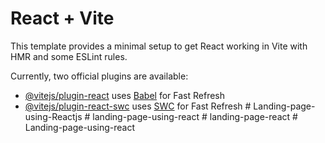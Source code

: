 # React + Vite

This template provides a minimal setup to get React working in Vite with HMR and some ESLint rules.

Currently, two official plugins are available:

- [@vitejs/plugin-react](https://github.com/vitejs/vite-plugin-react/blob/main/packages/plugin-react/README.md) uses [Babel](https://babeljs.io/) for Fast Refresh
- [@vitejs/plugin-react-swc](https://github.com/vitejs/vite-plugin-react-swc) uses [SWC](https://swc.rs/) for Fast Refresh
#   L a n d i n g - p a g e - u s i n g - R e a c t j s  
 #   l a n d i n g - p a g e - u s i n g - r e a c t  
 #   l a n d i n g - p a g e - r e a c t  
 #   L a n d i n g - p a g e - u s i n g - r e a c t  
 